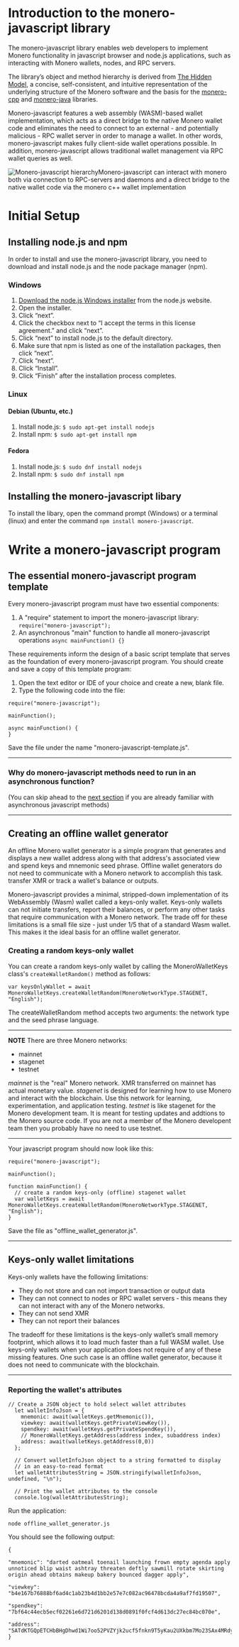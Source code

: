 # Introduction to the monero-javascript library
The monero-javascript library enables web developers to implement Monero functionality in javascript browser and node.js applications, such as interacting with Monero wallets, nodes, and RPC servers.

The library’s object and method hierarchy is derived from [The Hidden Model](https://moneroecosystem.org/monero-java/monero-spec.pdf), a concise, self-consistent, and intuitive representation of the underlying structure of the Monero software and the basis for the [monero-cpp](https://github.com/woodser/monero-cpp-library) and [monero-java](https://monero-ecosystem/monero-java) libraries.

Monero-javascript features a web assembly (WASM)-based wallet implementation, which acts as a direct bridge to the native Monero wallet code and eliminates the need to connect to an external - and potentially malicious - RPC wallet server in order to manage a wallet. In other words, monero-javascript makes fully client-side wallet operations possible. In addition, monero-javascript allows traditional wallet management via RPC wallet queries as well.

![Monero-javascript hierarchy](img/paste.png?raw=true)Monero-javascript can interact with monero both via connection to RPC-servers and daemons and a direct bridge to the native wallet code via the monero c++ wallet implementation

# Initial Setup

## Installing node.js and npm
In order to install and use the monero-javascript library, you need to download and install node.js and the node package manager (npm). 

### Windows
1. [Download the node.js Windows installer](https://nodejs.org/en/download/) from the node.js website.
2. Open the installer.
3. Click “next”.
4. Click the checkbox next to “I accept the terms in this license agreement.” and click “next”.
5. Click “next” to install node.js to the default directory.
6. Make sure that npm is listed as one of the installation packages, then click “next”.
7. Click “next”.
8. Click “Install”.
9. Click “Finish” after the installation process completes.

### Linux
  #### Debian (Ubuntu, etc.)
  1. Install node.js:
    `$ sudo apt-get install nodejs`
  2. Install npm:
    `$ sudo apt-get install npm`
  #### Fedora
  1. Install node.js:
    `$ sudo dnf install nodejs`
  2. Install npm:
    `$ sudo dnf install npm`

## Installing the monero-javascript libary

To install the libary, open the command prompt (Windows) or a terminal (linux) and enter the command `npm install monero-javascript`.

# Write a monero-javascript program

## The essential monero-javascript program template

Every monero-javascript program must have two essential components:
1. A "require" statement to import the monero-javascript library:
```require("monero-javascript");```
2. An asynchronous "main" function to handle all monero-javascript operations
```async mainFunction() {}```

These requirements inform the design of a basic script template that serves as the foundation of every monero-javascript program. You should create and save a copy of this template program:
1. Open the text editor or IDE of your choice and create a new, blank file.
2. Type the following code into the file:
```
require("monero-javascript");

mainFunction();

async mainFunction() {
}
```
Save the file under the name "monero-javascript-template.js".

---
### Why do monero-javascript methods need to run in an asynchronous function?
(You can skip ahead to the [next section](creating-an-offline-wallet) if you are already familiar with asynchronous javascript methods)



---

## Creating an offline wallet generator

An offline Monero wallet generator is a simple program that generates and displays a new wallet address along with that address's associated view and spend keys and mnemonic seed phrase. Offline wallet generators do not need to communicate with a Monero network to accomplish this task. transfer XMR or track a wallet's balance or outputs.  

Monero-javascript provides a minimal, stripped-down implementation of its WebAssembly (Wasm) wallet called a keys-only wallet. Keys-only wallets can not initiate transfers, report their balances, or perform any other tasks that require communication with a Monero network. The trade off for these limitations is a small file size - just under 1/5 that of a standard Wasm wallet. This makes it the ideal basis for an offline wallet generator.

### Creating a random keys-only wallet

You can create a random keys-only wallet by calling the MoneroWalletKeys class's `createWalletRandom()` method as follows:
```
var keysOnlyWallet = await MoneroWalletKeys.createWalletRandom(MoneroNetworkType.STAGENET, "English");
```

The createWalletRandom method accepts two arguments: the network type and the seed phrase language.

---
**NOTE**
There are three Monero networks:
* mainnet
* stagenet
* testnet

*mainnet* is the "real" Monero network. XMR transferred on mainnet has actual monetary value.
*stagenet* is designed for learning how to use Monero and interact with the blockchain. Use this network for learning, experimentation, and application testing.
*testnet* is like stagenet for the Monero development team. It is meant for testing updates and addtions to the Monero source code. If you are not a member of the Monero developent team then you probably have no need to use testnet.

---

Your javascript program should now look like this:

```
require("monero-javascript");

mainFunction();

function mainFunction() {
  // create a random keys-only (offline) stagenet wallet
  var walletKeys = await MoneroWalletKeys.createWalletRandom(MoneroNetworkType.STAGENET, "English");
}
```
Save the file as "offline_wallet_generator.js".

---
## Keys-only wallet limitations
Keys-only wallets have the following limitations:
* They do not store and can not import transaction or output data
* They can not connect to nodes or RPC wallet servers - this means they can not interact with any of the Monero networks.
* They can not send XMR
* They can not report their balances

The tradeoff for these limitations is the keys-only wallet’s small memory footprint, which allows it to load much faster than a full WASM wallet. Use keys-only wallets when your application does not require of any of these missing features. One such case is an offline wallet generator, because it does not need to communicate with the blockchain. 

---

### Reporting the wallet's attributes

```
// Create a JSON object to hold select wallet attributes
  let walletInfoJson = {
    mnemonic: await(walletKeys.getMnemonic()),
    viewkey: await(walletKeys.getPrivateViewKey()),
    spendkey: await(walletKeys.getPrivateSpendKey()),
    // MoneroWalletKeys.getAddress(address index, subaddress index)
    address: await(walletKeys.getAddress(0,0))
  };

  // Convert walletInfoJson object to a string formatted to display
  // in an easy-to-read format
  let walletAttributesString = JSON.stringify(walletInfoJson, undefined, "\n");

  // Print the wallet attributes to the console
  console.log(walletAttributesString);
```

Run the application:
```
node offline_wallet_generator.js
```

You should see the following output:
```
{

"mnemonic": "darted oatmeal toenail launching frown empty agenda apply unnoticed blip waist ashtray threaten deftly sawmill rotate skirting origin ahead obtains makeup bakery bounced dagger apply",

"viewkey": "b4e167b76888bf6ad4c1ab23b4d1bb2e57e7c082ac96478bcda4a9af7fd19507",

"spendkey": "7bf64c44ecb5ecf02261e6d721d6201d138d0891f0fcf4d613dc27ec84bc070e",

"address": "5ATdKTGQpETCHbBHgDhwd1Wi7oo52PVZYjk2ucf5fnkn9T5yKau2UXkbm7Mo23SAx4MRdyvAaVq75LY9EjSPQnorCGebFqg"
}
```
